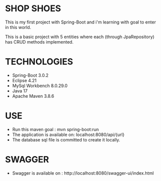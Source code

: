 # SHOP SHOES

This is my first project with Spring-Boot and i'm learning with goal to enter in this world.

This is a basic project with 5 entities where each (through JpaRepository) has CRUD methods implemented.

# TECHNOLOGIES

- Spring-Boot 3.0.2
- Eclipse 4.21
- MySql Workbench 8.0.29.0
- Java 17
- Apache Maven 3.8.6

# USE

- Run this maven goal : mvn spring-boot:run
- The application is available on: localhost:8080/api/{url}
- The database sql file is committed to create it locally.

# SWAGGER

- Swagger is available on : http://localhost:8080/swagger-ui/index.html
